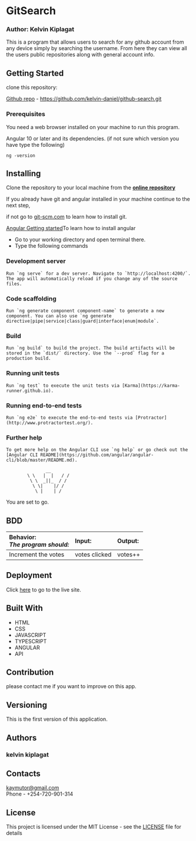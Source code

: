 # GitSearch

### Author: Kelvin Kiplagat

This is a program that allows users to search for any github account from any device simply by searching the username. From here they can view all the users public repositories along with general account info.

## Getting Started

clone this repository:

[Github repo](https://github.com/kelvin-daniel/github-search.git) - https://github.com/kelvin-daniel/github-search.git

### Prerequisites

You need a web browser installed on your machine to run this program.

Angular 10 or later and its dependencies.
(if not sure which version you have type the following)

```
ng -version
```

## Installing

Clone the repository to your local machine from the **[online repository](https://github.com/kelvin-daniel/github-search.git)**

If you already have git and angular installed in your machine continue to the next step,

if not go to [git-scm.com](https://git-scm.com/book/en/v2/Getting-Started-Installing-Git) to learn how to install git.

[Angular Getting started](https://angular.io)To learn how to install angular

- Go to your working directory and open terminal there.
- Type the following commands


### Development server
```
Run `ng serve` for a dev server. Navigate to `http://localhost:4200/`. The app will automatically reload if you change any of the source files.
```

### Code scaffolding
```
Run `ng generate component component-name` to generate a new component. You can also use `ng generate directive|pipe|service|class|guard|interface|enum|module`.
```
### Build
```
Run `ng build` to build the project. The build artifacts will be stored in the `dist/` directory. Use the `--prod` flag for a production build.
```
### Running unit tests
```
Run `ng test` to execute the unit tests via [Karma](https://karma-runner.github.io).
```
### Running end-to-end tests
```
Run `ng e2e` to execute the end-to-end tests via [Protractor](http://www.protractortest.org/).
```
### Further help
```
To get more help on the Angular CLI use `ng help` or go check out the [Angular CLI README](https://github.com/angular/angular-cli/blob/master/README.md).
```

```
               __
        \ \   |  |   / /
         \ \  _||_  / /
          \ \|    |/ /
           \ |    | /
```

You are set to go.

## BDD

| Behavior: <br>_The program should:_                  | Input:  | Output:                     |
| :--------------------------------------------------- | :------ | :-------------------------- |
| Increment the votes                                  | votes clicked | votes++       |

## Deployment

Click [here](https://kelvin-daniel.github.io/gitsearch/) to go to the live site.<br>

## Built With

- HTML
- CSS
- JAVASCRIPT
- TYPESCRIPT
- ANGULAR
- API

## Contribution

please contact me if you want to improve on this app.

## Versioning

This is the first version of this application.

## Authors

### kelvin kiplagat

## Contacts

kaymutor@gmail.com <br>
Phone - +254-720-901-314

## License

This project is licensed under the MIT License - see the [LICENSE](LICENSE) file for details
